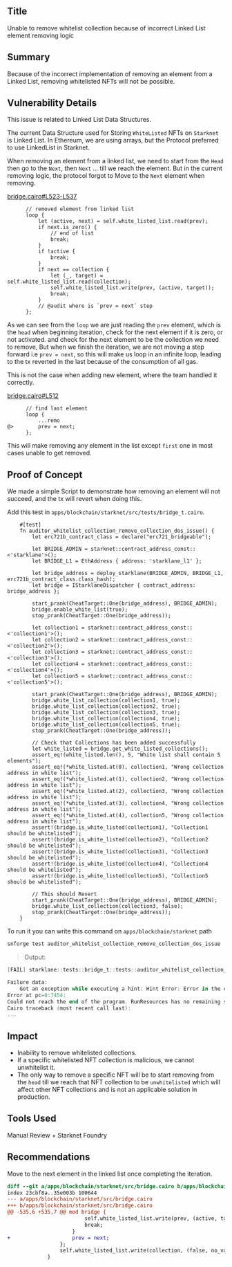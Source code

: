 ## Title
Unable to remove whitelist collection because of incorrect Linked List element removing logic

## Summary
Because of the incorrect  implementation of removing an element from a Linked List, removing whitelisted NFTs will not be possible.

## Vulnerability Details

This issue is related to Linked List Data Structures.

The current Data Structure used for Storing `WhiteListed` NFTs on `Starknet` is Linked List. In Ethereum, we are using arrays, but the Protocol preferred to use LinkedList in Starknet.

When removing an element from a linked list, we need to start from the `Head` then go to the `Next`, then `Next` ... till we reach the element. But in the current removing logic, the protocol forgot to Move to the `Next` element when removing.

[bridge.cairo#L523-L537](https://github.com/Cyfrin/2024-07-ark-project/blob/main/apps/blockchain/starknet/src/bridge.cairo#L523-L537)
```cairo
      // removed element from linked list
      loop {
          let (active, next) = self.white_listed_list.read(prev);
          if next.is_zero() {
              // end of list
              break;
          }
          if !active {
              break;
          }
          if next == collection {
              let (_, target) = self.white_listed_list.read(collection);
              self.white_listed_list.write(prev, (active, target));
              break;
          }
          // @audit where is `prev = next` step 
      };
```  

As we can see from the `loop` we are just reading the `prev` element, which is the `head` when beginning iteration, check for the next element if it is zero, or not activated. and check for the next element to be the collection we need to remove, But when we finish the iteration, we are not moving a step forward i.e `prev = next`, so this will make us loop in an infinite loop, leading to the tx reverted in the last because of the consumption of all gas.

This is not the case when adding new element, where the team handled it correctly.

[bridge.cairo#L512](https://github.com/Cyfrin/2024-07-ark-project/blob/main/apps/blockchain/starknet/src/bridge.cairo#L512)
```cairo
      // find last element
      loop {
          ...remo
@>        prev = next;
      };
```

This will make removing any element in the list except `first` one in most cases unable to get removed.

## Proof of Concept

We made a simple Script to demonstrate how removing an element will not succeed, and the tx will revert when doing this.

Add this test in `apps/blockchain/starknet/src/tests/bridge_t.cairo`.

```cairo
    #[test]
    fn auditor_whitelist_collection_remove_collection_dos_issue() {
        let erc721b_contract_class = declare("erc721_bridgeable");

        let BRIDGE_ADMIN = starknet::contract_address_const::<'starklane'>();
        let BRIDGE_L1 = EthAddress { address: 'starklane_l1' };

        let bridge_address = deploy_starklane(BRIDGE_ADMIN, BRIDGE_L1, erc721b_contract_class.class_hash);
        let bridge = IStarklaneDispatcher { contract_address: bridge_address };
        
        start_prank(CheatTarget::One(bridge_address), BRIDGE_ADMIN);
        bridge.enable_white_list(true);
        stop_prank(CheatTarget::One(bridge_address));
        
        let collection1 = starknet::contract_address_const::<'collection1'>();
        let collection2 = starknet::contract_address_const::<'collection2'>();
        let collection3 = starknet::contract_address_const::<'collection3'>();
        let collection4 = starknet::contract_address_const::<'collection4'>();
        let collection5 = starknet::contract_address_const::<'collection5'>();

        start_prank(CheatTarget::One(bridge_address), BRIDGE_ADMIN);
        bridge.white_list_collection(collection1, true);
        bridge.white_list_collection(collection2, true);
        bridge.white_list_collection(collection3, true);
        bridge.white_list_collection(collection4, true);
        bridge.white_list_collection(collection5, true);
        stop_prank(CheatTarget::One(bridge_address));
        
        // Check that Collections has been added successfully
        let white_listed = bridge.get_white_listed_collections();
        assert_eq!(white_listed.len(), 5, "White list shall contain 5 elements");
        assert_eq!(*white_listed.at(0), collection1, "Wrong collection address in white list");
        assert_eq!(*white_listed.at(1), collection2, "Wrong collection address in white list");
        assert_eq!(*white_listed.at(2), collection3, "Wrong collection address in white list");
        assert_eq!(*white_listed.at(3), collection4, "Wrong collection address in white list");
        assert_eq!(*white_listed.at(4), collection5, "Wrong collection address in white list");
        assert!(bridge.is_white_listed(collection1), "Collection1 should be whitelisted");
        assert!(bridge.is_white_listed(collection2), "Collection2 should be whitelisted");
        assert!(bridge.is_white_listed(collection3), "Collection3 should be whitelisted");
        assert!(bridge.is_white_listed(collection4), "Collection4 should be whitelisted");
        assert!(bridge.is_white_listed(collection5), "Collection5 should be whitelisted");

        // This should Revert
        start_prank(CheatTarget::One(bridge_address), BRIDGE_ADMIN);
        bridge.white_list_collection(collection3, false);
        stop_prank(CheatTarget::One(bridge_address));
    }
```

To run it you can write this command on `apps/blockchain/starknet` path

```bash
snforge test auditor_whitelist_collection_remove_collection_dos_issue
```

> Output:
```powershell
[FAIL] starklane::tests::bridge_t::tests::auditor_whitelist_collection_remove_collection_dos_issue

Failure data:
    Got an exception while executing a hint: Hint Error: Error in the called contract (0x03b24bdfb3983f3361a7f81e871041cc45f3e1c21bfe3f1cbcaf7bec224627d5):
Error at pc=0:7454:
Could not reach the end of the program. RunResources has no remaining steps.
Cairo traceback (most recent call last):
...
```

## Impact
- Inability to remove whitelisted collections.
- If a specific whitelisted NFT collection is malicious, we cannot unwhitelist it.
- The only way to remove a specific NFT will be to start removing from the `head` till we reach that NFT collection to be `unwhitelisted` which will affect other NFT collections and is not an applicable solution in production.

## Tools Used
Manual Review + Starknet Foundry

## Recommendations
Move to the next element in the linked list once completing the iteration.

```diff
diff --git a/apps/blockchain/starknet/src/bridge.cairo b/apps/blockchain/starknet/src/bridge.cairo
index 23cbf8a..35e003b 100644
--- a/apps/blockchain/starknet/src/bridge.cairo
+++ b/apps/blockchain/starknet/src/bridge.cairo
@@ -535,6 +535,7 @@ mod bridge {
                         self.white_listed_list.write(prev, (active, target));
                         break;
                     }
+                    prev = next;
                 };
                 self.white_listed_list.write(collection, (false, no_value));
             }
```
 

